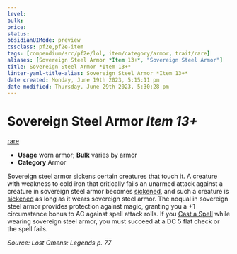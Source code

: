 ```yaml
---
level:
bulk:
price:
status:
obsidianUIMode: preview
cssclass: pf2e,pf2e-item
tags: [compendium/src/pf2e/lol, item/category/armor, trait/rare]
aliases: [Sovereign Steel Armor *Item 13+*, "Sovereign Steel Armor"]
title: Sovereign Steel Armor *Item 13+*
linter-yaml-title-alias: Sovereign Steel Armor *Item 13+*
date created: Monday, June 19th 2023, 5:15:11 pm
date modified: Thursday, June 29th 2023, 5:30:28 pm
---
```


# Sovereign Steel Armor *Item 13+*

[rare](rules/traits/rare.md)  

- **Usage** worn armor; **Bulk** varies by armor
- **Category** Armor

Sovereign steel armor sickens certain creatures that touch it. A creature with weakness to cold iron that critically fails an unarmed attack against a creature in sovereign steel armor becomes [sickened](rules/conditions.md#Sickened), and such a creature is [sickened](rules/conditions.md#Sickened) as long as it wears sovereign steel armor. The noqual in sovereign steel armor provides protection against magic, granting you a +1 circumstance bonus to AC against spell attack rolls. If you [Cast a Spell](rules/actions/cast-a-spell.md) while wearing sovereign steel armor, you must succeed at a DC 5 flat check or the spell fails.

*Source: Lost Omens: Legends p. 77*
